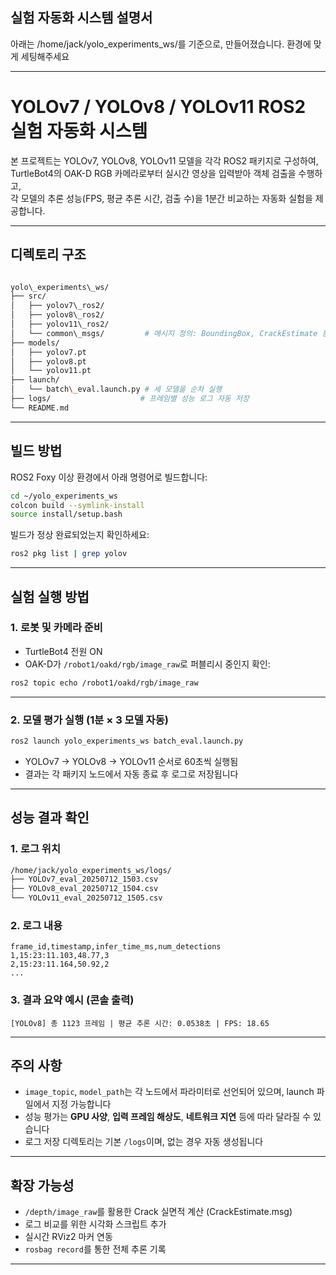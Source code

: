
##  실험 자동화 시스템 설명서

아래는 /home/jack/yolo_experiments_ws/를 기준으로, 만들어졌습니다. 환경에 맞게 세팅해주세요

---

#  YOLOv7 / YOLOv8 / YOLOv11 ROS2 실험 자동화 시스템

본 프로젝트는 YOLOv7, YOLOv8, YOLOv11 모델을 각각 ROS2 패키지로 구성하여,  
TurtleBot4의 OAK-D RGB 카메라로부터 실시간 영상을 입력받아 객체 검출을 수행하고,  
각 모델의 추론 성능(FPS, 평균 추론 시간, 검출 수)을 1분간 비교하는 자동화 실험을 제공합니다.

---

##  디렉토리 구조

```bash

yolo\_experiments\_ws/
├── src/
│   ├── yolov7\_ros2/
│   ├── yolov8\_ros2/
│   ├── yolov11\_ros2/
│   └── common\_msgs/         # 메시지 정의: BoundingBox, CrackEstimate 등
├── models/
│   ├── yolov7.pt
│   ├── yolov8.pt
│   └── yolov11.pt
├── launch/
│   └── batch\_eval.launch.py # 세 모델을 순차 실행
├── logs/                    # 프레임별 성능 로그 자동 저장
└── README.md

```

---

##  빌드 방법

ROS2 Foxy 이상 환경에서 아래 명령어로 빌드합니다:

```bash
cd ~/yolo_experiments_ws
colcon build --symlink-install
source install/setup.bash
````

빌드가 정상 완료되었는지 확인하세요:

```bash
ros2 pkg list | grep yolov
```

---

##  실험 실행 방법

### 1. 로봇 및 카메라 준비

* TurtleBot4 전원 ON
* OAK-D가 `/robot1/oakd/rgb/image_raw`로 퍼블리시 중인지 확인:

```bash
ros2 topic echo /robot1/oakd/rgb/image_raw
```

---

### 2. 모델 평가 실행 (1분 × 3 모델 자동)

```bash
ros2 launch yolo_experiments_ws batch_eval.launch.py
```

* YOLOv7 → YOLOv8 → YOLOv11 순서로 60초씩 실행됨
* 결과는 각 패키지 노드에서 자동 종료 후 로그로 저장됩니다

---

##  성능 결과 확인

### 1. 로그 위치

```bash
/home/jack/yolo_experiments_ws/logs/
├── YOLOv7_eval_20250712_1503.csv
├── YOLOv8_eval_20250712_1504.csv
└── YOLOv11_eval_20250712_1505.csv
```

### 2. 로그 내용

```csv
frame_id,timestamp,infer_time_ms,num_detections
1,15:23:11.103,48.77,3
2,15:23:11.164,50.92,2
...
```

### 3. 결과 요약 예시 (콘솔 출력)

```
[YOLOv8] 총 1123 프레임 | 평균 추론 시간: 0.0538초 | FPS: 18.65
```

---

##  주의 사항

* `image_topic`, `model_path`는 각 노드에서 파라미터로 선언되어 있으며, launch 파일에서 지정 가능합니다
* 성능 평가는 **GPU 사양**, **입력 프레임 해상도**, **네트워크 지연** 등에 따라 달라질 수 있습니다
* 로그 저장 디렉토리는 기본 `/logs`이며, 없는 경우 자동 생성됩니다

---

##  확장 가능성

* `/depth/image_raw`를 활용한 Crack 실면적 계산 (CrackEstimate.msg)
* 로그 비교를 위한 시각화 스크립트 추가
* 실시간 RViz2 마커 연동
* `rosbag record`를 통한 전체 추론 기록

---



